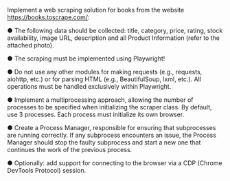 Implement a web scraping solution for books from the website https://books.toscrape.com/:

● The following data should be collected: title, category, price, rating, stock availability,
image URL, description and all Product Information (refer to the attached photo).

● The scraping must be implemented using Playwright!

● Do not use any other modules for making requests (e.g., requests, aiohttp, etc.) or for
parsing HTML (e.g., BeautifulSoup, lxml, etc.). All operations must be handled
exclusively within Playwright.

● Implement a multiprocessing approach, allowing the number of processes to be
specified when initializing the scraper class. By default, use 3 processes. Each process
must initialize its own browser.

● Create a Process Manager, responsible for ensuring that subprocesses are running
correctly. If any subprocess encounters an issue, the Process Manager should stop the
faulty subprocess and start a new one that continues the work of the previous process.

● Optionally: add support for connecting to the browser via a CDP (Chrome DevTools
Protocol) session.
